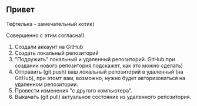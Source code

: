 ## Привет

Тефтелька - замечательный котик)

Совершенно с этим согласна!)

1. Создали аккаунт на GitHub
2. Создать локальный репозиторий
3. "Подружить" локальный и удаленный репозиторий. GitHub при создании нового репозитория подскажет, как это можно сделать)
4. Отправить (git push) ваш локальный репозиторий в удаленный (на GitHub), при этомт вам, возможно, нужно будет авторизоваться на удаленном репозитории.
5. Провести изменения "с другого компьютера".
6. Выкачать (git pull) актуальное состояние из удаленного репозитория.